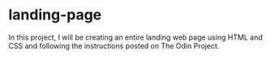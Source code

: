 # landing-page

In this project, I will be creating an entire landing web page using HTML and CSS and following the instructions posted on The Odin Project.